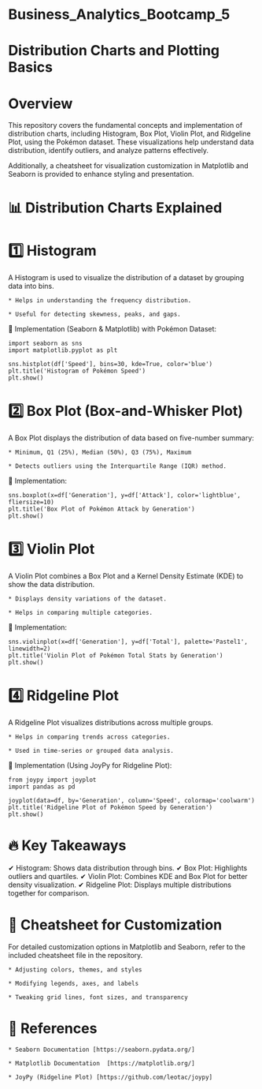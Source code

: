 # Business_Analytics_Bootcamp_5

# Distribution Charts and Plotting Basics

# Overview

This repository covers the fundamental concepts and implementation of distribution charts, including Histogram, Box Plot, Violin Plot, and Ridgeline Plot, using the Pokémon dataset. These visualizations help understand data distribution, identify outliers, and analyze patterns effectively.

Additionally, a cheatsheet for visualization customization in Matplotlib and Seaborn is provided to enhance styling and presentation.


# 📊 Distribution Charts Explained

# 1️⃣ Histogram

A Histogram is used to visualize the distribution of a dataset by grouping data into bins.

    * Helps in understanding the frequency distribution.
    
    * Useful for detecting skewness, peaks, and gaps.

🔹 Implementation (Seaborn & Matplotlib) with Pokémon Dataset:

    import seaborn as sns
    import matplotlib.pyplot as plt
    
    sns.histplot(df['Speed'], bins=30, kde=True, color='blue')
    plt.title('Histogram of Pokémon Speed')
    plt.show()


# 2️⃣ Box Plot (Box-and-Whisker Plot)

A Box Plot displays the distribution of data based on five-number summary:

    * Minimum, Q1 (25%), Median (50%), Q3 (75%), Maximum
    
    * Detects outliers using the Interquartile Range (IQR) method.

🔹 Implementation:

    sns.boxplot(x=df['Generation'], y=df['Attack'], color='lightblue', fliersize=10)
    plt.title('Box Plot of Pokémon Attack by Generation')
    plt.show()


# 3️⃣ Violin Plot

A Violin Plot combines a Box Plot and a Kernel Density Estimate (KDE) to show the data distribution.

    * Displays density variations of the dataset.
    
    * Helps in comparing multiple categories.

🔹 Implementation:

    sns.violinplot(x=df['Generation'], y=df['Total'], palette='Pastel1', linewidth=2)
    plt.title('Violin Plot of Pokémon Total Stats by Generation')
    plt.show()


# 4️⃣ Ridgeline Plot

A Ridgeline Plot visualizes distributions across multiple groups.

    * Helps in comparing trends across categories.
    
    * Used in time-series or grouped data analysis.

🔹 Implementation (Using JoyPy for Ridgeline Plot):

    from joypy import joyplot
    import pandas as pd
    
    joyplot(data=df, by='Generation', column='Speed', colormap='coolwarm')
    plt.title('Ridgeline Plot of Pokémon Speed by Generation')
    plt.show()


# 🔥 Key Takeaways

✔ Histogram: Shows data distribution through bins.
✔ Box Plot: Highlights outliers and quartiles.
✔ Violin Plot: Combines KDE and Box Plot for better density visualization.
✔ Ridgeline Plot: Displays multiple distributions together for comparison.


# 🎨 Cheatsheet for Customization

For detailed customization options in Matplotlib and Seaborn, refer to the included cheatsheet file in the repository.

    * Adjusting colors, themes, and styles
    
    * Modifying legends, axes, and labels
    
    * Tweaking grid lines, font sizes, and transparency



# 📌 References

    * Seaborn Documentation [https://seaborn.pydata.org/]
    
    * Matplotlib Documentation  [https://matplotlib.org/]
    
    * JoyPy (Ridgeline Plot) [https://github.com/leotac/joypy]


